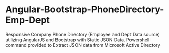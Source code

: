 # Angular-Bootstrap-PhoneDirectory-Emp-Dept
Responsive Company Phone Directory  (Employee and Dept Data source) utilizing AngularJS and Bootstrap with Static JSON Data. 
Powershell command provided to Extract JSON data from Microsoft Active Directory
